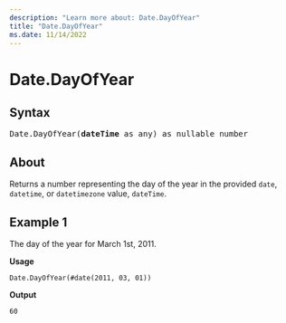 ```yaml
---
description: "Learn more about: Date.DayOfYear"
title: "Date.DayOfYear"
ms.date: 11/14/2022
---
```

# Date.DayOfYear

## Syntax

<pre>
Date.DayOfYear(<b>dateTime</b> as any) as nullable number
</pre>
  
## About

Returns a number representing the day of the year in the provided `date`, `datetime`, or `datetimezone` value, `dateTime`.

## Example 1

The day of the year for March 1st, 2011.

**Usage**

```powerquery-m
Date.DayOfYear(#date(2011, 03, 01))
```

**Output**

`60`
